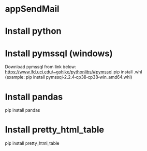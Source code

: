 # appSendMail

# Install python

# Install pymssql (windows)
Download pymssql from link below:
https://www.lfd.uci.edu/~gohlke/pythonlibs/#pymssql
pip install <pymssql file name>.whl
(example: pip install pymssql‑2.2.4‑cp38‑cp38‑win_amd64.whl)

# Install pandas
pip install pandas

# Install pretty_html_table
pip install pretty_html_table
